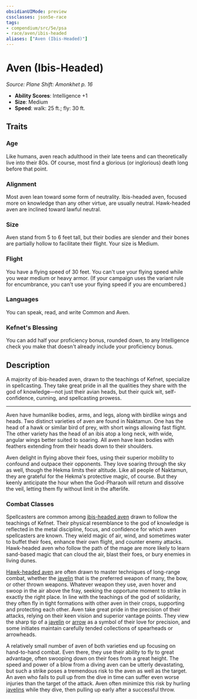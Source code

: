 ```yaml
---
obsidianUIMode: preview
cssclasses: json5e-race
tags:
- compendium/src/5e/psa
- race/aven/ibis-headed
aliases: ["Aven (Ibis-Headed)"]
---
```

# Aven (Ibis-Headed)
*Source: Plane Shift: Amonkhet p. 16*  

- **Ability Scores**: Intelligence +1
- **Size**: Medium
- **Speed**: walk: 25 ft.; fly: 30 ft.

## Traits

### Age

Like humans, aven reach adulthood in their late teens and can theoretically live into their 80s. Of course, most find a glorious (or inglorious) death long before that point.

### Alignment

Most aven lean toward some form of neutrality. Ibis-headed aven, focused more on knowledge than any other virtue, are usually neutral. Hawk-headed aven are inclined toward lawful neutral.

### Size

Aven stand from 5 to 6 feet tall, but their bodies are slender and their bones are partially hollow to facilitate their flight. Your size is Medium.

### Flight

You have a flying speed of 30 feet. You can't use your flying speed while you wear medium or heavy armor. (If your campaign uses the variant rule for encumbrance, you can't use your flying speed if you are encumbered.) 

### Languages

You can speak, read, and write Common and Aven.

### Kefnet's Blessing

You can add half your proficiency bonus, rounded down, to any Intelligence check you make that doesn't already include your proficiency bonus.

## Description

A majority of ibis-headed aven, drawn to the teachings of Kefnet, specialize in spellcasting. They take great pride in all the qualities they share with the god of knowledge—not just their avian heads, but their quick wit, self-confidence, cunning, and spellcasting prowess.

---

Aven have humanlike bodies, arms, and legs, along with birdlike wings and heads. Two distinct varieties of aven are found in Naktamun. One has the head of a hawk or similar bird of prey, with short wings allowing fast flight. The other variety has the head of an ibis atop a long neck, with wide, angular wings better suited to soaring. All aven have lean bodies with feathers extending from their heads down to their shoulders.

Aven delight in flying above their foes, using their superior mobility to confound and outpace their opponents. They love soaring through the sky as well, though the Hekma limits their altitude. Like all people of Naktamun, they are grateful for the Hekma's protective magic, of course. But they keenly anticipate the hour when the God-Pharaoh will return and dissolve the veil, letting them fly without limit in the afterlife.

### Combat Classes

Spellcasters are common among [ibis-headed aven](/Systems/5e/races/aven-ibis-headed-psa.md) drawn to follow the teachings of Kefnet. Their physical resemblance to the god of knowledge is reflected in the metal discipline, focus, and confidence for which aven spellcasters are known. They wield magic of air, wind, and sometimes water to buffet their foes, enhance their own flight, and counter enemy attacks. Hawk-headed aven who follow the path of the mage are more likely to learn sand-based magic that can cloud the air, blast their foes, or bury enemies in living dunes.

[Hawk-headed aven](/Systems/5e/races/aven-hawk-headed-psa.md) are often drawn to master techniques of long-range combat, whether the [javelin](/Systems/5e/items/javelin.md) that is the preferred weapon of many, the bow, or other thrown weapons. Whatever weapon they use, aven hover and swoop in the air above the fray, seeking the opportune moment to strike in exactly the right place. In line with the teachings of the god of solidarity, they often fly in tight formations with other aven in their crops, supporting and protecting each other. Aven take great pride in the precision of their attacks, relying on their keen vision and superior vantage points. They view the sharp tip of a [javelin](/Systems/5e/items/javelin.md) or [arrow](/Systems/5e/items/arrow.md) as a symbol of their love for precision, and some initiates maintain carefully tended collections of spearheads or arrowheads.

A relatively small number of aven of both varieties end up focusing on hand-to-hand combat. Even there, they use their ability to fly to great advantage, often swooping down on their foes from a great height. The speed and power of a blow from a diving aven can be utterly devastating, but such a strike poses a tremendous risk to the aven as well as the target. An aven who fails to pull up from the dive in time can suffer even worse injuries than the target of the attack. Aven often minimize this risk by hurling [javelins](/Systems/5e/items/javelin.md) while they dive, then pulling up early after a successful throw.